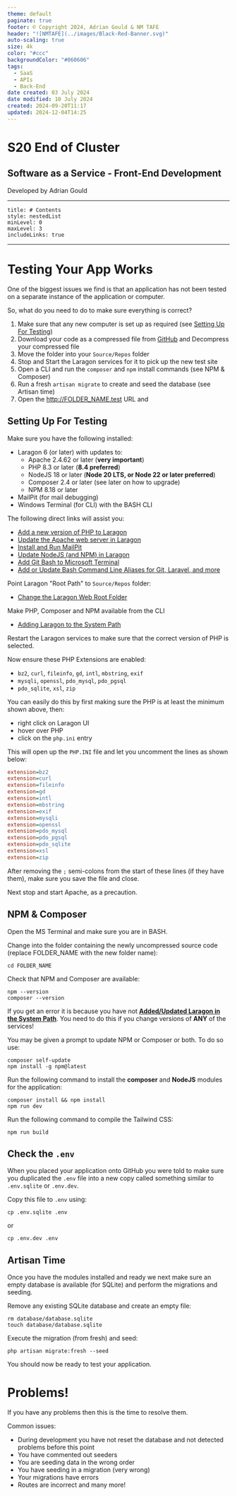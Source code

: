 ```yaml
---
theme: default
paginate: true
footer: © Copyright 2024, Adrian Gould & NM TAFE
header: "![NMTAFE](../images/Black-Red-Banner.svg)"
auto-scaling: true
size: 4k
color: "#ccc"
backgroundColor: "#060606"
tags:
  - SaaS
  - APIs
  - Back-End
date created: 03 July 2024
date modified: 10 July 2024
created: 2024-09-20T11:17
updated: 2024-12-04T14:25
---
```


# S20 End of Cluster

## Software as a Service - Front-End Development

Developed by Adrian Gould

---

```table-of-contents
title: # Contents
style: nestedList
minLevel: 0
maxLevel: 3
includeLinks: true
```

---

# Testing Your App Works

One of the biggest issues we find is that an application has not been tested on a separate instance of the application or computer.

So, what do you need to do to make sure everything is correct?

1) Make sure that any new computer is set up as required (see [Setting Up For Testing](#Setting%20Up%20For%20Testing))
2) Download your code as a compressed file from [GitHub](https://github.com) and Decompress your compressed file
3) Move the folder into your `Source/Repos` folder
4) Stop and Start the Laragon services for it to pick up the new test site
5) Open a CLI and run the `composer` and `npm` install commands (see NPM & Composer)
6) Run a fresh `artisan migrate` to create and seed the database (see Artisan time)
7) Open the http://FOLDER_NAME.test URL and 

## Setting Up For Testing

Make sure you have the following installed:

- Laragon 6 (or later) with updates to:
	- Apache 2.4.62 or later (**very important**)
	- PHP 8.3 or later (**8.4 preferred**)
	- NodeJS 18 or later (**Node 20 LTS, or Node 22 or later preferred**)
	- Composer 2.4 or later (see later on how to upgrade)
	- NPM 8.18 or later
- MailPit  (for mail debugging)
- Windows Terminal (for CLI) with the BASH CLI

The following direct links will assist you:
- [Add a new version of PHP to Laragon](https://help.screencraft.net.au/hc/2680392001/67/add-a-new-version-of-php-to-laragon) 
- [Update the Apache web server in Laragon](https://help.screencraft.net.au/hc/2680392001/68/update-the-apache-web-server-in-laragon)
- [Install and Run MailPit](https://help.screencraft.net.au/hc/2680392001/69/install-and-run-mailpit)
- [Update NodeJS (and NPM) in Laragon](https://help.screencraft.net.au/hc/2680392001/84/update-nodejs-and-npm-in-laragon)
- [Add Git Bash to Microsoft Terminal](https://help.screencraft.net.au/hc/2680392001/65/add-git-bash-to-microsoft-terminal)
- [Add or Update Bash Command Line Aliases for Git, Laravel, and more](https://help.screencraft.net.au/hc/2680392001/66/add-bash-command-line-aliases-for-git)

Point Laragon "Root Path" to `Source/Repos` folder:
- [Change the Laragon Web Root Folder](https://help.screencraft.net.au/hc/2680392001/61/change-the-laragon-web-root-folder)

Make PHP, Composer and NPM available from the CLI
- [Adding Laragon to the System Path](https://help.screencraft.net.au/hc/2680392001/36/adding-laragon-to-the-system-path)

Restart the Laragon services to make sure that the correct version of PHP is selected.

Now ensure these PHP Extensions are enabled:
- `bz2`, `curl`, `fileinfo`, `gd`, `intl`, `mbstring`, `exif`  
- `mysqli`, `openssl`, `pdo_mysql`, `pdo_pgsql`
- `pdo_sqlite`, `xsl`, `zip`

You can easily do this by first making sure the PHP is at least the minimum shown above, then:

- right click on Laragon UI
- hover over PHP
- click on the `php.ini` entry

This will open up the `PHP.INI` file and let you uncomment the lines as shown below:

```ini
extension=bz2
extension=curl
extension=fileinfo
extension=gd
extension=intl
extension=mbstring
extension=exif  
extension=mysqli
extension=openssl
extension=pdo_mysql
extension=pdo_pgsql
extension=pdo_sqlite
extension=xsl
extension=zip
```

After removing the `;` semi-colons from the start of these lines (if they have them), make sure you save the file and close.

Next stop and start Apache, as a precaution.

## NPM & Composer

Open the MS Terminal and make sure you are in BASH.

Change into the folder containing the newly uncompressed source code (replace FOLDER_NAME with the new folder name):

```shell
cd FOLDER_NAME
```

Check that NPM and Composer are available:

```shell
npm --version
composer --version
```

If you get an error it is because you have not **[Added/Updated Laragon in the System Path](https://help.screencraft.net.au/hc/2680392001/36/adding-laragon-to-the-system-path)**. You need to do this if you change versions of **ANY** of the services!

You may be given a prompt to update NPM or Composer or both. To do so use:

```shell
composer self-update
npm install -g npm@latest
```

Run the following command to install the **composer** and **NodeJS** modules for the application:

```shell
composer install && npm install
npm run dev
```

Run the following command to compile the Tailwind CSS:

```shell
npm run build
```

## Check the `.env`

When you placed your application onto GitHub you were told to make sure you duplicated the `.env` file into a new copy called something similar to `.env.sqlite` or `.env.dev`.

Copy this file to `.env` using:

```shell
cp .env.sqlite .env
```

or

```shell
cp .env.dev .env
```


## Artisan Time

Once you have the modules installed and ready we next make sure an empty database is available (for SQLite) and perform the migrations and seeding.

Remove any existing SQLite database and create an empty file:

```shell
rm database/database.sqlite
touch database/database.sqlite
```

Execute the migration (from fresh) and seed:

```shell
php artisan migrate:fresh --seed
```

You should now be ready to test your application.

# Problems!

If you have any problems then this is the time to resolve them.

Common issues:

- During development you have not reset the database and not detected problems before this point
- You have commented out seeders
- You are seeding data in the wrong order
- You have seeding in a migration (very wrong)
- Your migrations have errors
- Routes are incorrect
and many more!

